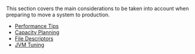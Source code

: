 This section covers the main considerations to be taken into account when preparing to move a system to production. 

- [Performance Tips](doc:performance-tips)
- [Capacity Planning](doc:capacity-planning)
- [File Descriptors](doc:file-descriptors)
- [JVM Tuning](doc:jvm-and-system-tuning)
